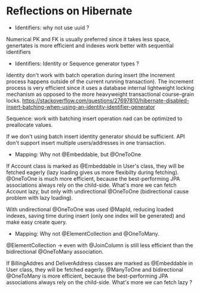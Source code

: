 # Reflections on Hibernate 
* Identifiers: why not use uuid ?

Numerical PK and FK is usually preferred since it takes less space, genertates is more efficient and indexes work better with sequential identifiers


* Identifiers: Identity or Sequence generator types ?

Identity don't work with batch operation during insert (the increment process happens outside of the current running transaction).
The increment process is very efficient since it uses a database internal lightweight locking mechanism as opposed to the more heavyweight transactional course-grain locks. 
https://stackoverflow.com/questions/27697810/hibernate-disabled-insert-batching-when-using-an-identity-identifier-generator

Sequence: work with batching insert operation nad can be optimized to preallocate values.

If we don't using batch insert identity generator should be sufficient. API don't support insert multiple users/addresses in one transaction.


* Mapping: Why not @Embeddable, but @OneToOne

If Account class is marked as @Embeddable in User's class, they will be fetched eagerly (lazy loading gives us more flexibilty during fetching). @OneToOne is much more efficient, because the best-performing JPA associations always rely on the child-side. What's more we can fetch Account lazy, but only with undirectional @OneToOne (bidirectional cause problem with lazy loading).

With undirectional @OneToOne was used @MapId, reducing loaded indexes, saving time during insert (only one index will be generated) and make easy create query.


* Mapping: Why not @ElementCollection and @OneToMany. 

@ElementCollection -> even with @JoinColumn is still less efficient than the bidirectional @OneToMany association.

If BillingAddres and DeliverAddress classes are marked as @Embeddable in User class, they will be fetched eagerly. @ManyToOne and bidirectional @OneToMany is more efficient, because the best-performing JPA associations always rely on the child-side. What's more we can fetch lazy ?
